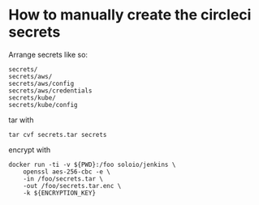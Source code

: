 # How to manually create the circleci secrets

Arrange secrets like so:

```
secrets/
secrets/aws/
secrets/aws/config
secrets/aws/credentials
secrets/kube/
secrets/kube/config
```

tar with

```
tar cvf secrets.tar secrets
```

encrypt with

```
docker run -ti -v ${PWD}:/foo soloio/jenkins \
    openssl aes-256-cbc -e \
    -in /foo/secrets.tar \
    -out /foo/secrets.tar.enc \
    -k ${ENCRYPTION_KEY}
```
